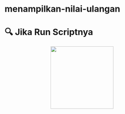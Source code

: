 # menampilkan-nilai-ulangan

# :mag: Jika Run Scriptnya

<p align="center">
  <img src="[https://i.postimg.cc/RhVr6JYr/done.png](https://github.com/arthasa28/menampilkan-nilai-ulangan/blob/master/Screenshot_1.png?raw=true)https://github.com/arthasa28/menampilkan-nilai-ulangan/blob/master/Screenshot_1.png?raw=true" style="height:205px;" "width:205px;"/>
</p>
